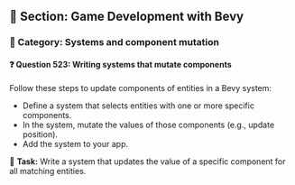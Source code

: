 ## 📘 Section: Game Development with Bevy  
### 🔹 Category: Systems and component mutation  
#### ❓ Question 523: Writing systems that mutate components

Follow these steps to update components of entities in a Bevy system:

- Define a system that selects entities with one or more specific components.
- In the system, mutate the values of those components (e.g., update position).
- Add the system to your app.

🔧 **Task:** Write a system that updates the value of a specific component for all matching entities.
